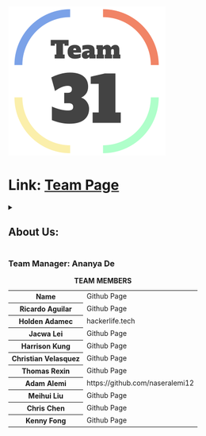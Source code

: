 <!--# This is a readme file for cse 110 fall 2022 group 31 github.  _-->
![Logo](admin/branding/logo.png) <!-- logo -->
# Link: [Team Page](https://github.com/cse110-fa22-group31/cse110-fa22-group31/blob/main/admin/team.md)
<details>   <!--drop down description  menu for info about team members -->
<summary><h2>About Us:</h2></summary>
<ul><!-- in the lines below, feel free to write about yourself. feel free to add your pictures as well if its ok -->
<li>Ananya De is the Team manager. she like to do ........ in her free time.</li>
<li>Ricardo Aguilar is the team leader. He likes to.......</li>
<li>Holden Adamec</li> 
<li>Jacwa Lei</li>  
<li>Harrison Kung</li>  
<li>Christian Velasquez</li>  
<li>Thomas Rexin</li>  
<li>Adam Alemi is one of the team members. When He gets stressed, he goes to the pool and swims all the stress out of his body. He is foody so if there is an event on campus that has food involved, then you will most likely see him there. Adam's personal page:<a href="https://chipper-kitsune-d5866b.netlify.app/"> Adam Alemi</a>. </li>

![Adam's Photo](admin/adam.jpeg)
 
<li>Meihui Liu</li>  
<li>Chris Chen</li>  
<li>Kenny Fong</li>  
</ul>
</details>
<h3>Team Manager: Ananya De</h3> 
<table> <!-- The raster table for the team members containing two columns of name and page links -->
<caption><strong>TEAM MEMBERS</strong></caption><tbody><tr><th>Name</th><td>Github Page</td></tr>
<tr><th>Ricardo Aguilar</th><td>Github Page</td></tr>
<tr><th>Holden Adamec</th><td>hackerlife.tech</td></tr>
<tr><th>Jacwa Lei</th><td>Github Page</td></tr>
<tr><th>Harrison Kung</th><td>Github Page</td></tr>
<tr><th>Christian Velasquez</th><td>Github Page</td></tr>
<tr><th>Thomas Rexin</th><td>Github Page</td></tr>
<tr><th>Adam Alemi</th><td>https://github.com/naseralemi12</td></tr>
<tr><th>Meihui Liu</th><td>Github Page</td></tr>
<tr><th>Chris Chen</th><td>Github Page</td></tr>
<tr><th>Kenny Fong</th><td>Github Page</td></tr>
</tbody></table>

